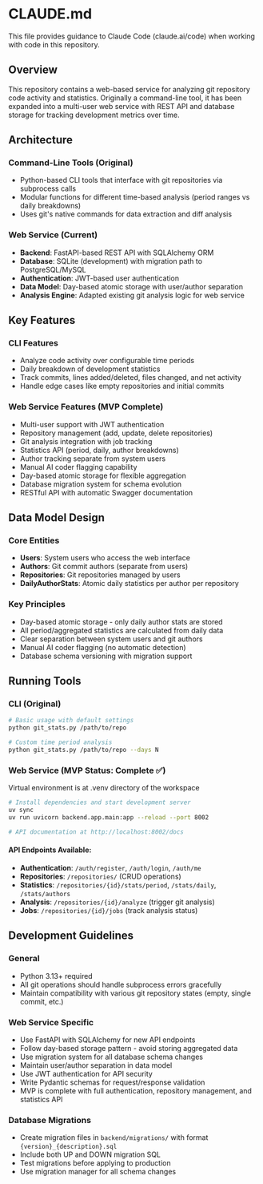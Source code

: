# CLAUDE.md

This file provides guidance to Claude Code (claude.ai/code) when working with code in this repository.

## Overview

This repository contains a web-based service for analyzing git repository code activity and statistics. Originally a command-line tool, it has been expanded into a multi-user web service with REST API and database storage for tracking development metrics over time.

## Architecture

### Command-Line Tools (Original)
- Python-based CLI tools that interface with git repositories via subprocess calls
- Modular functions for different time-based analysis (period ranges vs daily breakdowns)
- Uses git's native commands for data extraction and diff analysis

### Web Service (Current)
- **Backend**: FastAPI-based REST API with SQLAlchemy ORM
- **Database**: SQLite (development) with migration path to PostgreSQL/MySQL
- **Authentication**: JWT-based user authentication
- **Data Model**: Day-based atomic storage with user/author separation
- **Analysis Engine**: Adapted existing git analysis logic for web service

## Key Features

### CLI Features
- Analyze code activity over configurable time periods
- Daily breakdown of development statistics
- Track commits, lines added/deleted, files changed, and net activity
- Handle edge cases like empty repositories and initial commits

### Web Service Features (MVP Complete)
- Multi-user support with JWT authentication
- Repository management (add, update, delete repositories) 
- Git analysis integration with job tracking
- Statistics API (period, daily, author breakdowns)
- Author tracking separate from system users
- Manual AI coder flagging capability
- Day-based atomic storage for flexible aggregation
- Database migration system for schema evolution
- RESTful API with automatic Swagger documentation

## Data Model Design

### Core Entities
- **Users**: System users who access the web interface
- **Authors**: Git commit authors (separate from users)
- **Repositories**: Git repositories managed by users
- **DailyAuthorStats**: Atomic daily statistics per author per repository

### Key Principles
- Day-based atomic storage - only daily author stats are stored
- All period/aggregated statistics are calculated from daily data
- Clear separation between system users and git authors
- Manual AI coder flagging (no automatic detection)
- Database schema versioning with migration support

## Running Tools

### CLI (Original)
```bash
# Basic usage with default settings
python git_stats.py /path/to/repo

# Custom time period analysis
python git_stats.py /path/to/repo --days N
```

### Web Service (MVP Status: Complete ✅)

Virtual environment is at .venv directory of the workspace
```bash
# Install dependencies and start development server
uv sync
uv run uvicorn backend.app.main:app --reload --port 8002

# API documentation at http://localhost:8002/docs
```

#### API Endpoints Available:
- **Authentication**: `/auth/register`, `/auth/login`, `/auth/me`
- **Repositories**: `/repositories/` (CRUD operations)
- **Statistics**: `/repositories/{id}/stats/period`, `/stats/daily`, `/stats/authors`
- **Analysis**: `/repositories/{id}/analyze` (trigger git analysis)
- **Jobs**: `/repositories/{id}/jobs` (track analysis status)

## Development Guidelines

### General
- Python 3.13+ required
- All git operations should handle subprocess errors gracefully
- Maintain compatibility with various git repository states (empty, single commit, etc.)

### Web Service Specific  
- Use FastAPI with SQLAlchemy for new API endpoints
- Follow day-based storage pattern - avoid storing aggregated data
- Use migration system for all database schema changes
- Maintain user/author separation in data model
- Use JWT authentication for API security
- Write Pydantic schemas for request/response validation
- MVP is complete with full authentication, repository management, and statistics API

### Database Migrations
- Create migration files in `backend/migrations/` with format `{version}_{description}.sql`
- Include both UP and DOWN migration SQL
- Test migrations before applying to production
- Use migration manager for all schema changes
